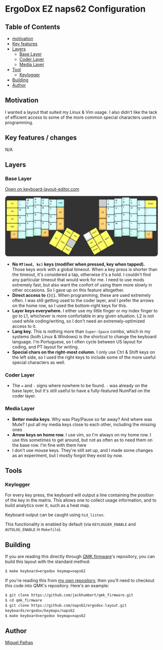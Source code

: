 # ErgoDox EZ naps62 Configuration

## Table of Contents

* [motivation](#motivation)
* [Key features](#key-features)
* [Layers](#layers)
  - [Base Layer](#base-layer)
  - [Coder Layer](#coder-layer)
  - [Media Layer](#media-layer)
* [Tool](#tools)
  - [Keylogger](#keylogger)
* [Building](#building)
* [Author](#author)

## Motivation

I wanted a layout that suited my Linux & Vim usage. I also didn't like the lack of efficient access to some of the more common special characters used in programming.

## Key features / changes

N/A

## Layers

### Base Layer

[Open on keyboard-layout-editor.com](http://www.keyboard-layout-editor.com/#/gists/afa546a6b0b9c0ec78147afc6ef9250c)

![Base layer](layers/base-layer.png)


* **No `MT(mod, kc)` keys (modifier when pressed, key when tapped).** Those keys work with a global timeout. When a key press is shorter than the timeout, it's considered a tap, otherwise it's a hold. I couldn't find any particular timeout that would work for me. I need to use mods extremely fast, but also want the confort of using them more slowly in other occasions. So I gave up on this feature altogether.
* **Direct access to `{}[]`.** When programming, these are used extremely often. I was still getting used to the coder layer, and I prefer the arrows on the home row, so I used the bottom-right keys for this.
* **Layer keys everywhere.** I either use my little finger or my index finger to go to L1, whichever is more confortable in any given situation. L2 is not used while coding/writing, so I don't need an extremely-optimized access to it.
* **Lang key.** This is nothing more than `Super-Space` combo, which in my systems (both Linux & Windows) is the shortcut to change the keyboard language. I'm Portuguese, so I often cycle between US layout for coding, and PT layout for writing.
* **Special chars on the right-most column.** I only use Ctrl & Shift keys on the left side, so I used the right keys to include some of the more useful special characters as well.

### Coder Layer

* The `=` and `-` signs where nowhere to be found. `-` was already on the base layer, but it's still useful to have a fully-featured NumPad on the coder layer.

### Media Layer

* **Better media keys**. Why was Play/Pause so far away? And where was Mute? I put all my media keys close to each other, including the missing ones
* **Arrow keys on home row.** I use vim, so I'm always on my home row. I use this sometimes to get around, but not as often as to need them on the base row. I'm fine with them here
* I don't use mouse keys. They're still set up, and I made some changes as an experiment, but I mostly forgot they exist by now.

## Tools

### Keylogger

For every key press, the keyboard will output a line containing the position of
the key in the matrix.
This allows one to collect usage information, and to build analytics over it,
such as a heat map.

Keyboard output can be caught using `hid_listen`.

This functionality is enabled by default (via `KEYLOGGER_ENABLE` and
`AUTOLOG_ENABLE` in `Makefile`).

## Building

If you are reading this directly through [QMK firmware](https://github.com/jackhumbert/qmk_firmware)'s repository, you can build this layout with the standard method:

```bash
$ make keyboard=ergodox keymap=naps62
```

If you're reading this from [my own
repository](https://github.com/naps62/ergodox-layout), then you'll need to
checkout this code into QMK's repository. Here's an example:

```bash
$ git clone https://github.com/jackhumbert/qmk_firmware.git
$ cd qmk_firmware
$ git clone https://github.com/naps62/ergodox-layout.git
keyboards/ergodox/keymaps/naps62
$ make keyboard=ergodox keymap=naps62
```

## Author

[Miguel Palhas](https://github.com/naps62)
